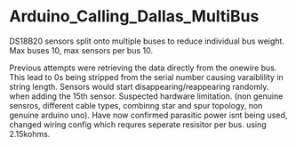 # Arduino_Calling_Dallas_MultiBus
DS18B20 sensors split onto multiple buses to reduce individual bus weight. Max buses 10, max sensors per bus 10.

Previous attempts were retrieving the data directly from the onewire bus. This lead to 0s being stripped from the serial number causing varaiblility in string length. Sensors would start disappearing/reappearing randomly. when adding the 15th sensor. Suspected hardware limitation. (non genuine sensros, different cable types, combinng star and spur topology, non genuine arduino uno).
Have now confirmed parasitic power isnt being used, changed wiring config which requres seperate resisitor per bus. using 2.15kohms.

